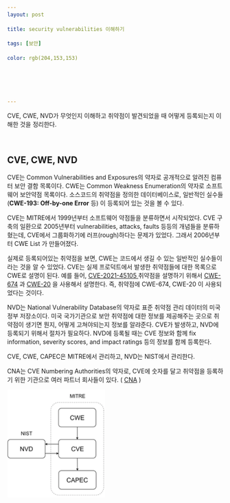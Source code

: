 ```yaml
---
layout: post

title: security vulnerabilities 이해하기 

tags: [보안]

color: rgb(204,153,153)





---
```


CVE, CWE, NVD가 무엇인지 이해하고 취약점이 발견되었을 때 어떻게 등록되는지 이해한 것을 정리한다. 

<br>

## CVE, CWE, NVD 

CVE는 Common Vulnerabilities and Exposures의 약자로 공개적으로 알려진 컴퓨터 보안 결함 목록이다. CWE는 Common Weakness Enumeration의 약자로 소프트웨어 보안약점 목록이다. 소스코드의 취약점을 정의한 데이터베이스로, 일반적인 실수들(**CWE-193: Off-by-one Error** 등) 이 등록되어 있는 것을 볼 수 있다. 

CVE는 MITRE에서 1999년부터 소프트웨어 약점들을 분류하면서 시작되었다. CVE 구축의 일환으로 2005년부터 vulnerabilities, attacks, faults 등등의 개념들을 분류하혔는데, CVE에서 그룹화하기에 러프(rough)하다는 문제가 있었다. 그래서 2006년부터 CWE List 가 만들어졌다. 

실제로 등록되어있는 취약점을 보면, CWE는 코드에서 생길 수 있는 일반적인 실수들이라는 것을 알 수 있었다. CVE는 실제 프로덕트에서 발생한 취약점들에 대한 목록으로 CWE로 설명이 된다. 예를 들어, [CVE-2021-45105 ](https://nvd.nist.gov/vuln/detail/CVE-2021-45105) 취약점을 설명하기 위해서 [CWE-674](http://cwe.mitre.org/data/definitions/674.html) 과 [CWE-20](http://cwe.mitre.org/data/definitions/20.html) 을 사용해서 설명한다. 즉, 취약점에 CWE-674, CWE-20 이 사용되었다는 것이다. 

NVD는 National Vulnerability Database의 약자로 표준 취약점 관리 데이터의 미국 정부 저장소이다. 미국 국가기관으로 보안 취약점에 대한 정보를 제공해주는 곳으로 취약점이 생기면 뭔지, 어떻게 고쳐야되는지 정보를 알랴준다. CVE가 발생하고, NVD에 등록되기 위해서 절차가 필요하다. NVD에 등록될 때는 CVE 정보와 함께 fix information, severity scores, and impact ratings 등의 정보를 함께 등록한다. 

CVE, CWE, CAPEC은 MITRE에서 관리하고, NVD는 NIST에서 관리한다. 

CNA는 CVE Numbering Authorities의 약자로, CVE에 숫자를 달고 취약점을 등록하기 위한 기관으로 여러 파트너 회사들이 있다. ( [CNA](https://www.cve.org/ProgramOrganization/CNAs) )

![cve](/assets/img/cve.PNG)

